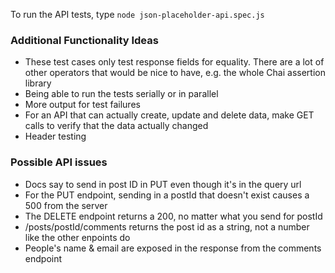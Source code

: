 To run the API tests, type `node json-placeholder-api.spec.js`

### Additional Functionality Ideas
- These test cases only test response fields for equality. There are a lot of other operators that would be nice to have, e.g. the whole Chai assertion library
- Being able to run the tests serially or in parallel
- More output for test failures
- For an API that can actually create, update and delete data, make GET calls to verify that the data actually changed
- Header testing

### Possible API issues
- Docs say to send in post ID in PUT even though it's in the query url
- For the PUT endpoint, sending in a postId that doesn't exist causes a 500 from the server
- The DELETE endpoint returns a 200, no matter what you send for postId
- /posts/postId/comments returns the post id as a string, not a number like the other enpoints do
- People's name & email are exposed in the response from the comments endpoint
